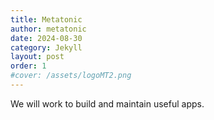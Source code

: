 ```yaml
---
title: Metatonic
author: metatonic
date: 2024-08-30
category: Jekyll
layout: post
order: 1
#cover: /assets/logoMT2.png
---
```


We will work to build and maintain useful apps.
